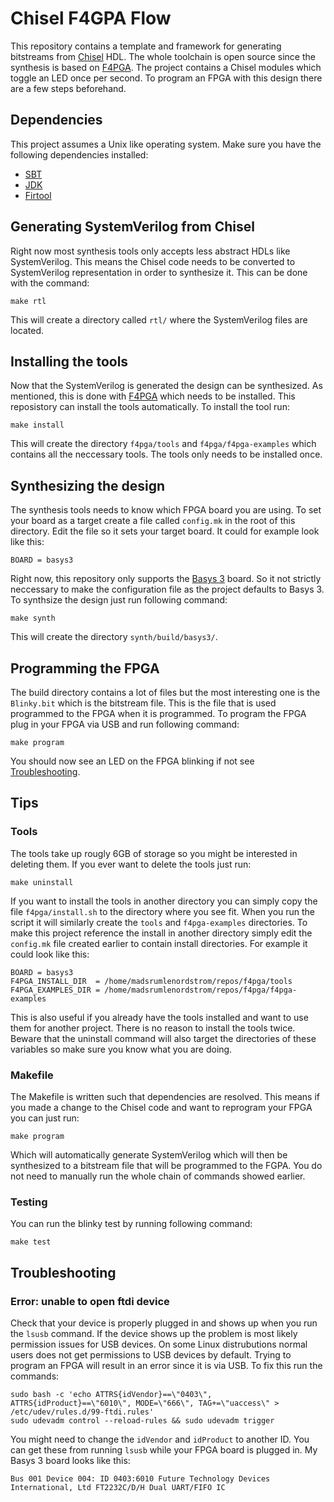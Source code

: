 # Chisel F4GPA Flow

This repository contains a template and framework for generating bitstreams from [Chisel](https://www.chisel-lang.org/) HDL.
The whole toolchain is open source since the synthesis is based on [F4PGA](https://f4pga.org/).
The project contains a Chisel modules which toggle an LED once per second.
To program an FPGA with this design there are a few steps beforehand.

## Dependencies
This project assumes a Unix like operating system.
Make sure you have the following dependencies installed:
* [SBT](https://www.scala-sbt.org/download.html)
* [JDK](https://adoptium.net/)
* [Firtool](https://github.com/llvm/circt/releases)

## Generating SystemVerilog from Chisel
Right now most synthesis tools only accepts less abstract HDLs like SystemVerilog.
This means the Chisel code needs to be converted to SystemVerilog representation in order to synthesize it.
This can be done with the command:

```shell
make rtl
```

This will create a directory called ```rtl/``` where the SystemVerilog files are located.

## Installing the tools
Now that the SystemVerilog is generated the design can be synthesized.
As mentioned, this is done with [F4PGA](https://f4pga.org/) which needs to be installed.
This reposistory can install the tools automatically.
To install the tool run:

```shell
make install
```

This will create the directory ```f4pga/tools``` and ```f4pga/f4pga-examples``` which contains all the neccessary tools.
The tools only needs to be installed once.

## Synthesizing the design
The synthesis tools needs to know which FPGA board you are using.
To set your board as a target create a file called ```config.mk``` in the root of this directory.
Edit the file so it sets your target board.
It could for example look like this:

```plain
BOARD = basys3
```

Right now, this repository only supports the [Basys 3](https://digilent.com/reference/programmable-logic/basys-3/start) board.
So it not strictly neccessary to make the configuration file as the project defaults to Basys 3.
To synthsize the design just run following command:

```shell
make synth
```

This will create the directory ```synth/build/basys3/```.

## Programming the FPGA
The build directory contains a lot of files but the most interesting one is the ```Blinky.bit``` which is the bitstream file.
This is the file that is used programmed to the FPGA when it is programmed.
To program the FPGA plug in your FPGA via USB and run following command:

```shell
make program
```

You should now see an LED on the FPGA blinking if not see [Troubleshooting](#Troubleshooting).

## Tips
### Tools
The tools take up rougly 6GB of storage so you might be interested in deleting them.
If you ever want to delete the tools just run:

```shell
make uninstall
```

If you want to install the tools in another directory you can simply copy the file ```f4pga/install.sh``` to the directory where you see fit.
When you run the script it will similarly create the ```tools``` and ```f4pga-examples``` directories.
To make this project reference the install in another directory simply edit the ```config.mk``` file created earlier to contain install directories.
For example it could look like this:

```plain
BOARD = basys3
F4PGA_INSTALL_DIR  = /home/madsrumlenordstrom/repos/f4pga/tools
F4PGA_EXAMPLES_DIR = /home/madsrumlenordstrom/repos/f4pga/f4pga-examples
```

This is also useful if you already have the tools installed and want to use them for another project.
There is no reason to install the tools twice.
Beware that the uninstall command will also target the directories of these variables so make sure you know what you are doing.

### Makefile
The Makefile is written such that dependencies are resolved.
This means if you made a change to the Chisel code and want to reprogram your FPGA you can just run:

```shell
make program
```

Which will automatically generate SystemVerilog which will then be synthesized to a bitstream file that will be programmed to the FGPA.
You do not need to manually run the whole chain of commands showed earlier.

### Testing
You can run the blinky test by running following command:

```shell
make test
```

## Troubleshooting
### Error: unable to open ftdi device
Check that your device is properly plugged in and shows up when you run the ```lsusb``` command.
If the device shows up the problem is most likely permission issues for USB devices.
On some Linux distrubutions normal users does not get permissions to USB devices by default.
Trying to program an FPGA will result in an error since it is via USB.
To fix this run the commands:
```shell
sudo bash -c 'echo ATTRS{idVendor}==\"0403\", ATTRS{idProduct}==\"6010\", MODE=\"666\", TAG+=\"uaccess\" > /etc/udev/rules.d/99-ftdi.rules'
sudo udevadm control --reload-rules && sudo udevadm trigger
```
You might need to change the ```idVendor``` and ```idProduct``` to another ID.
You can get these from running ```lsusb``` while your FPGA board is plugged in.
My Basys 3 board looks like this:

```plain
Bus 001 Device 004: ID 0403:6010 Future Technology Devices International, Ltd FT2232C/D/H Dual UART/FIFO IC
```